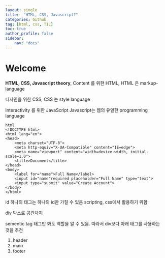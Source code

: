 ```yaml
---
layout: single
title:  "HTML, CSS, Javascript?"
categories: Github
tag: [html, css, TIL]
toc: true
author_profile: false
sidebar: 
    nav: "docs"
---
```


# Welcome

**HTML, CSS, Javascript theory**, 
Content 를 위한 HTML, 
    HTML 은 markup-language

디자인을 위한 CSS,
    CSS 는 style language

Interactivity 를 위한 JavaScript
    Javascript는 웹의 유일한 programming language
```
html
<!DOCTYPE html>
<html lang="en">
<head>
    <meta charset="UTF-8">
    <meta http-equiv="X-UA-Compatible" content="IE=edge">
    <meta name="viewport" content="width=device-width, initial-scale=1.0">
    <title>Document</title>
</head>
<body>
    <label for="name">Full Name</label>
    <input id="name"required placeholder="Full Name" type="text">
    <input type="submit" value="Create Account">
</body>
</html>
```

id
    하나의 태그는 하나의 id만 가질 수 있음
    scripting, css에서 활용하기 위함

div
    박스로 공간차지

sementic tag
 태그만 봐도 역할을 알 수 있음. 따라서 div보다 아래 태그를 사용하는 것을 추천
1. header
2. main
3. footer

